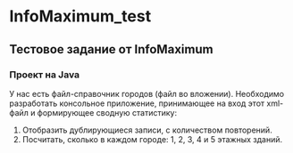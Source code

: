 # InfoMaximum_test

## Тестовое задание от InfoMaximum

### Проект на Java

У нас есть файл-справочник городов (файл во вложении). Необходимо разработать консольное приложение, принимающее на вход этот xml-файл и формирующее сводную статистику:
1) Отобразить дублирующиеся записи, с количеством повторений.
2) Посчитать, сколько в каждом городе: 1, 2, 3, 4 и 5 этажных зданий.
